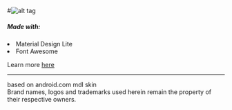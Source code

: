 #![alt tag](https://3.bp.blogspot.com/-5qpPFHO7Kcs/V1ggVRm2TKI/AAAAAAABqVw/rVtLSO8d_Fs7zHBq-iB-M89NUvAO41MFACLcB/s320/testorange-logo-long.png)

<h5>Made with:</h5>
<li>Material Design Lite</li>
<li>Font Awesome</i>

Learn more <a href="http://on.dickwyn.xyz/testorange-0106">here</a>
<hr>
based on android.com mdl skin<br>
Brand names, logos and trademarks used herein remain the property of their respective owners.
